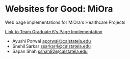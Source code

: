 # Websites for Good: MiOra
Web page implementations for MiOra's Healthcare Projects

[Link to Team Graduate 6's Page Implementation](./gsix/index.html)
- Ayushi Porwal aporwal@calstatela.edu
- Snehil Sarkar ssarkar4@calstatela.edu
- Sapan Shah sshah82@calstatela.edu 

